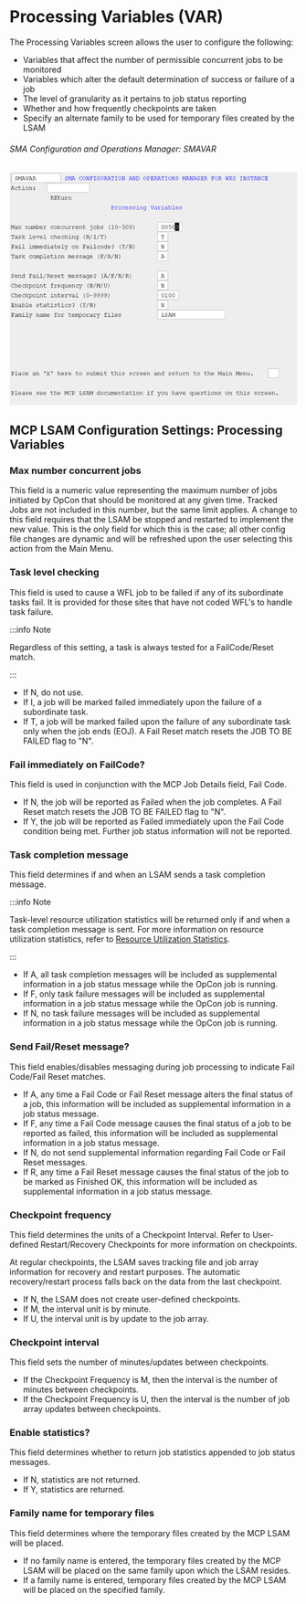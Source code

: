# Processing Variables (VAR)

The Processing Variables screen allows the user to configure the following:

* Variables that affect the number of permissible concurrent jobs to be monitored
* Variables which alter the default determination of success or failure of a job
* The level of granularity as it pertains to job status reporting
* Whether and how frequently checkpoints are taken
* Specify an alternate family to be used for temporary files created by the LSAM

###### SMA Configuration and Operations Manager: SMAVAR

![SMAVAR](../../../static/img/smavar.png)

## MCP LSAM Configuration Settings: Processing Variables

### Max number concurrent jobs

This field is a numeric value representing the maximum number of jobs initiated by OpCon that should be monitored at any given time. Tracked Jobs are not included in this number, but the same limit applies. A change to this field requires that the LSAM be stopped and restarted to implement the new value. This is the only field for which this is the case; all other config file changes are dynamic and will be refreshed upon the user selecting this action from the Main Menu.

### Task level checking

This field is used to cause a WFL job to be failed if any of its subordinate tasks fail. It is provided for those sites that have not coded WFL's to handle task failure.

:::info Note
 
Regardless of this setting, a task is always tested for a FailCode/Reset match.

:::

* If N, do not use.
* If I, a job will be marked failed immediately upon the failure of a subordinate task.
* If T, a job will be marked failed upon the failure of any subordinate task only when the job ends (EOJ). A Fail Reset match resets the JOB TO BE FAILED flag to "N".

### Fail immediately on FailCode?

This field is used in conjunction with the MCP Job Details field, Fail Code.

* If N, the job will be reported as Failed when the job completes. A Fail Reset match resets the JOB TO BE FAILED flag to "N".
* If Y, the job will be reported as Failed immediately upon the Fail Code condition being met. Further job status information will not be reported.

### Task completion message

This field determines if and when an LSAM sends a task completion message.

:::info Note 

Task-level resource utilization statistics will be returned only if and when a task completion message is sent. For more information on resource utilization statistics, refer to [Resource Utilization Statistics](../../additional-features/lsam-features/resource-utilization-statistics).

:::

* If A, all task completion messages will be included as supplemental information in a job status message while the OpCon job is running.
* If F, only task failure messages will be included as supplemental information in a job status message while the OpCon job is running.
* If N, no task failure messages will be included as supplemental information in a job status message while the OpCon job is running.

### Send Fail/Reset message?

This field enables/disables messaging during job processing to indicate Fail Code/Fail Reset matches.

* If A, any time a Fail Code or Fail Reset message alters the final status of a job, this information will be included as supplemental information in a job status message.
* If F, any time a Fail Code message causes the final status of a job to be reported as failed, this information will be included as supplemental information in a job status message.
* If N, do not send supplemental information regarding Fail Code or Fail Reset messages.
* If R, any time a Fail Reset message causes the final status of the job to be marked as Finished OK, this information will be included as supplemental information in a job status message.

### Checkpoint frequency

This field determines the units of a Checkpoint Interval. Refer to User-defined Restart/Recovery Checkpoints for more information on checkpoints.

At regular checkpoints, the LSAM saves tracking file and job array information for recovery and restart purposes. The automatic recovery/restart process falls back on the data from the last checkpoint.

* If N, the LSAM does not create user-defined checkpoints.
* If M, the interval unit is by minute.
* If U, the interval unit is by update to the job array.

### Checkpoint interval

This field sets the number of minutes/updates between checkpoints.

* If the Checkpoint Frequency is M, then the interval is the number of minutes between checkpoints.
* If the Checkpoint Frequency is U, then the interval is the number of job array updates between checkpoints.

### Enable statistics?

This field determines whether to return job statistics appended to job status messages.

* If N, statistics are not returned.
* If Y, statistics are returned.

### Family name for temporary files	

This field determines where the temporary files created by the MCP LSAM will be placed.

* If no family name is entered, the temporary files created by the MCP LSAM will be placed on the same family upon which the LSAM resides.
* If a family name is entered, temporary files created by the MCP LSAM will be placed on the specified family.